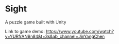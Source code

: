 # Sight

A puzzle game built with Unity 

Link to game demo: https://www.youtube.com/watch?v=YURfrAN9n84&t=3s&ab_channel=JinYangChen
